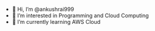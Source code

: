 - 👋 Hi, I’m @ankushrai999
- 👀 I’m interested in Programming and Cloud Computing
- 🌱 I’m currently learning AWS Cloud

